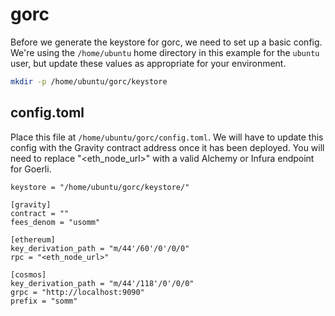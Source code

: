 # gorc

Before we generate the keystore for gorc, we need to set up a basic config. We're using the `/home/ubuntu` home directory in this example for the `ubuntu` user, but update these values as appropriate for your environment.

```bash
mkdir -p /home/ubuntu/gorc/keystore

```

## config.toml

Place this file at `/home/ubuntu/gorc/config.toml`. We will have to update this config with the Gravity contract address once it has been deployed. You will need to replace "<eth_node_url>" with a valid Alchemy or Infura endpoint for Goerli.

```
keystore = "/home/ubuntu/gorc/keystore/"

[gravity]
contract = ""
fees_denom = "usomm"

[ethereum]
key_derivation_path = "m/44'/60'/0'/0/0"
rpc = "<eth_node_url>"

[cosmos]
key_derivation_path = "m/44'/118'/0'/0/0"
grpc = "http://localhost:9090"
prefix = "somm"

```